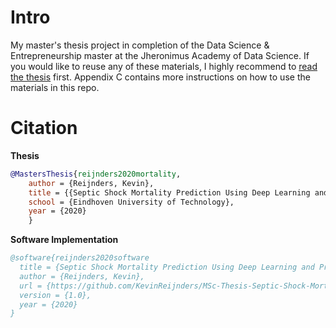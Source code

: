 # Intro
My master's thesis project in completion of the Data Science & Entrepreneurship master at the Jheronimus Academy of Data Science. If you would like to reuse any of these materials, I highly recommend to [read the thesis](https://github.com/KevinReijnders/MSc-Thesis-Septic-Shock-Mortality-Prediction/raw/main/MSc%20Thesis%20Reijnders%20-%20Septic%20Shock%20Mortality%20Prediction%20using%20DL%20and%20PFS.pdf) first. Appendix C contains more instructions on how to use the materials in this repo.

# Citation
**Thesis**
```bibtex
@MastersThesis{reijnders2020mortality,
    author = {Reijnders, Kevin},
    title = {{Septic Shock Mortality Prediction Using Deep Learning and Probabilistic Fuzzy Systems}},
    school = {Eindhoven University of Technology},
    year = {2020}
    }
```

**Software Implementation**
```bibtex
@software{reijnders2020software
  title = {Septic Shock Mortality Prediction Using Deep Learning and Probabilistic Fuzzy Systems: Software Materials},
  author = {Reijnders, Kevin},
  url = {https://github.com/KevinReijnders/MSc-Thesis-Septic-Shock-Mortality-Prediction},
  version = {1.0},
  year = {2020}
}
```